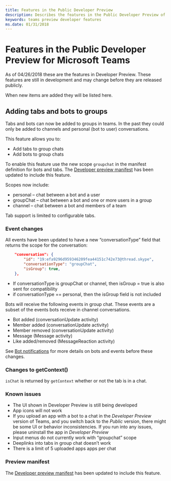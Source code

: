 ```yaml
---
title: Features in the Public Developer Preview
description: Describes the features in the Public Developer Preview of Microsoft Teams
keywords: teams preview developer features
ms.date: 01/31/2018
---
```

# Features in the Public Developer Preview for Microsoft Teams

As of 04/26/2018 these are the features in Developer Preview. These features are still in development and may change before they are released publicly.

When new items are added they will be listed here.

## Adding tabs and bots to groups

Tabs and bots can now be added to groups in teams. In the past they could only be added to channels and personal (bot to user) conversations.

This feature allows you to:

* Add tabs to group chats
* Add bots to group chats

To enable this feature use the new scope `groupchat` in the manifest definition for bots and tabs. The [Developer preview manifest](~/resources/schema/manifest-schema-dev-preview) has been updated to include this feature.

Scopes now include:

* personal – chat between a bot and a user
* groupChat – chat between a bot and one or more users in a group
* channel – chat between a bot and members of a team

Tab support is limited to configurable tabs.

### Event changes

All events have been updated to have a new “conversationType” field that returns the scope for the conversation:

```json
    "conversation": {
        "id": "19:efa9296d959346209fea44151c742e73@thread.skype",
        "conversationType": "groupChat",
        "isGroup": true,
    },

```

* If conversationType is groupChat or channel, then isGroup = true is also sent for compatibility
* if conversationType == personal, then the isGroup field is not included

Bots will receive the following events in group chat. These events are a subset of the events bots receive in channel conversations.

* Bot added (conversationUpdate activity)
* Member added (conversationUpdate activity)
* Member removed (conversationUpdate activity)
* Message (Message activity)
* Like added/removed (MessageReaction activity)

See [Bot notifications](~/concepts/bots/bots-notifications) for more details on bots and events before these changes.

### Changes to getContext()

`isChat` is returned by `getContext` whether or not the tab is in a chat.

### Known issues

* The UI shown in Developer Preview is still being developed
* App icons will not work
* If you upload an app with a bot to a chat in the *Developer Preview* version of Teams, and you switch back to the *Public* version, there might be some UI or behavior inconsistencies. If you run into any issues, please uninstall the app in *Developer Preview*
* Input menus do not currently work with “groupchat” scope
* Deeplinks into tabs in group chat doesn’t work
* There is a limit of 5 uploaded apps apps per chat

### Preview manifest

The [Developer preview manifest](~/resources/schema/manifest-schema-dev-preview) has been updated to include this feature.